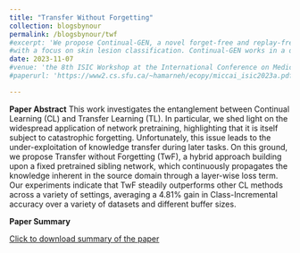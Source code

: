 ```yaml
---
title: "Transfer Without Forgetting"
collection: blogsbynour
permalink: /blogsbynour/twf
#excerpt: 'We propose Continual-GEN, a novel forget-free and replay-free subnetwork-based CL method for medical imaging 
#with a focus on skin lesion classification. Continual-GEN works in a domain-agnostic setting, where information about domain identity during training or at inference is unavailable.'
date: 2023-11-07
#venue: 'the 8th ISIC Workshop at the International Conference on Medical Image Computing and Computer Assisted Intervention (MICCAI)'
#paperurl: 'https://www2.cs.sfu.ca/~hamarneh/ecopy/miccai_isic2023a.pdf'

---
```

**Paper Abstract**
This work investigates the entanglement between Continual Learning (CL) and Transfer Learning (TL). In particular, we shed light on the widespread application of network pretraining, highlighting that it is itself subject to catastrophic forgetting. Unfortunately, this issue leads to the under-exploitation of knowledge transfer during later tasks. On this ground, we propose Transfer without Forgetting (TwF), a hybrid approach building upon a fixed pretrained sibling network, which continuously propagates the knowledge inherent in the source domain through a layer-wise loss term. Our experiments indicate that TwF steadily outperforms other CL methods across a variety of settings, averaging a 4.81% gain in Class-Incremental accuracy over a variety of datasets and different buffer sizes. 

**Paper Summary**

[Click to download summary of the paper](http://nourhanb.github.io/_blogsbynour/twf.pdf)
